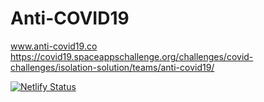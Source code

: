 # Anti-COVID19

www.anti-covid19.co
https://covid19.spaceappschallenge.org/challenges/covid-challenges/isolation-solution/teams/anti-covid19/

[![Netlify Status](https://api.netlify.com/api/v1/badges/1aad4764-f9b1-49e0-83b9-afb029e83224/deploy-status)](https://app.netlify.com/sites/chat-anti-covid19/deploys)
